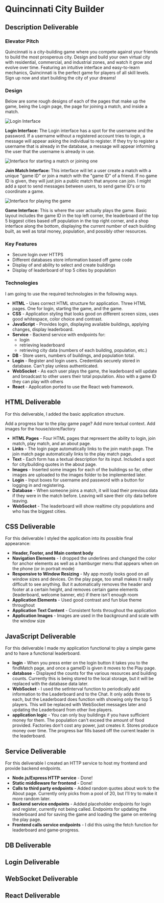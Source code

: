 # Quincinnati City Builder

## Description Deliverable

### Elevator Pitch

Quincinnati is a city-building game where you compete against your friends to build the most prosperous city. Design and build your own virtual city with residential, commercial, and industrial zones, and watch it grow and evolve over time. Featuring an intuitive interface and easy-to-learn mechanics, Quincinnati is the perfect game for players of all skill levels. Sign up now and start building the city of your dreams!

### Design

Below are some rough designs of each of the pages that make up the game, being the Login page, the page for joining a match, and inside a match.

![Login Interface](https://user-images.githubusercontent.com/112978030/236575904-d9f37648-e8f1-4113-83e3-25a50cdaefe8.jpg)

**Login Interface:** The Login interface has a spot for the username and the password. If a username without a registered account tries to login, a message will appear asking the individual to register. If they try to register a username that is already in the database, a message will appear informing the user that the username is already in use.

![Interface for starting a match or joining one](https://user-images.githubusercontent.com/112978030/236575942-f9784546-a2af-49ea-beec-f6e17960715a.jpg)

**Join Match Interface:** This interface will let a user create a match with a unique "game ID" or join a match with the "game ID" of a friend. If no game ID is given, they will just join a public match that anyone can join. I might add a spot to send messages between users, to send game ID's or to coordinate a game.

![Interface for playing the game](https://user-images.githubusercontent.com/112978030/236575982-6dc3dcae-6421-4dea-958d-6ec6bd28f87e.jpg)

**Game Interface:** This is where the user actually plays the game. Basic layout includes the game ID in the top left corner, the leaderboard of the top 5 biggest cities based off population in the top right corner, and a shop interface along the bottom, displaying the current number of each building built, as well as total money, population, and possibly other resources.

### Key Features

- Secure login over HTTPS
- Different databases store information based off game code
- Display of and ability to select and create buildings
- Display of leaderboard of top 5 cities by population

### Technologies

I am going to use the required technologies in the following ways.

- **HTML** - Uses correct HTML structure for application. Three HTML pages. One for login, starting the game, and the game.
- **CSS** - Application styling that looks good on different screen sizes, uses good whitespace, color choice and contrast.
- **JavaScript** - Provides login, displaying available buildings, applying changes, display leaderboard.
- **Service** - Backend service with endpoints for:
  - login
  - retrieving leaderboard
  - retrieving city data (numbers of each building, population, etc.)
- **DB** - Store users, numbers of buildings, and population total.
- **Login** - Register and login users. Credentials securely stored in database. Can't play unless authenticated.
- **WebSocket** - As each user plays the game, the leaderboard will update and broadcast to other users their total population. Also with a game ID they can play with others
- **React** - Application ported to use the React web framework.

## HTML Deliverable
For this deliverable, I added the basic application structure.

Add a progress bar to the play game page? Add more textual context. Add images for the house/store/factory

- **HTML Pages** - Four HTML pages that represent the ability to login, join match, play match, and an about page.
- **Links** - The login page automatically links to the join match page. The join match page automatically links to the play match page.
- **Text** - Each form has a textual description for its input. Included a spot for city/building quotes in the about page.
- **Images** - Inserted some images for each of the buildings so far, other images are uploaded to the images folder to be implemented later.
- **Login** - Input boxes for username and password with a button for logging in and registering.
- **Database** - When someone joins a match, it will load their previous data if they were in the match before. Leaving will save their city data before leaving.
- **WebSocket** - The leaderboard will show realtime city populations and who has the biggest cities.

## CSS Deliverable

For this deliverable I styled the application into its possible final appearance:

- **Header, Footer, and Main content body**
- **Navigation Elements** - I dropped the underlines and changed the color for anchor elements as well as a hamburger menu that appears when on the phone (or in portrait mode)
- **Responsive to Window Resizing** - My app mostly looks good on all window sizes and devices. On the play page, too small makes it really difficult to see anything. But it automatically removes the header and footer at a certain height, and removes certain game elements (leaderboard, welcome banner, etc) if there isn't enough room
- **Application Elements** - Used good contrast and fun blue theme throughout
- **Application Text Content** - Consistent fonts throughout the application
- **Application Images** - Images are used in the background and scale with the window size

## JavaScript Deliverable

For this deliverable I made my application functional to play a simple game and to have a functional leaderboard.

- **login** - When you press enter on the login button it takes you to the findMatch page, and once a gameID is given it moves to the Play page.
- **database** - Displayed the counts for the various resources and building counts. Currently this is being stored to the local storage, but it will be replaced with the database data later.
- **WebSocket** - I used the setInterval function to periodically add information to the Leaderboard and to the Chat. It only adds three to each, but the Leaderboard does function with showing only the top 5 players. This will be replaced with WebSocket messages later and updating the Leaderboard from other live players.
- **application logic** - You can only buy buildings if you have sufficient money for them. The population can't exceed the amount of food provided. Factories don't cost any power, just creates it. Stores produce money over time. The progress bar fills based off the current leader in the leaderboard.

## Service Deliverable

For this deliverable I created an HTTP service to host my frontend and provide backend endpoints.

- **Node.js/Express HTTP service** - Done!
- **Static middleware for frontend** - Done!
- **Calls to third party endpoints** - Added random quotes about work to the About page. Currently only picks from a pool of 20, but I'll try to make it more random later.
- **Backend service endpoints** - Added placeholder endpoints for login and register, currently not being called. Endpoints for updating the leaderboard and for saving the game and loading the game on entering the play page.
- **Frontend calls service endpoints** - I did this using the fetch function for leaderboard and game-progress.

## DB Deliverable

## Login Deliverable

## WebSocket Deliverable

## React Deliverable
